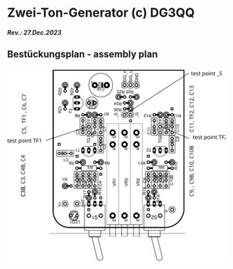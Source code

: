 # Zwei-Ton-Generator (c) DG3QQ

##### Rev.: 27.Dec.2023

## Bestückungsplan - assembly plan 

![PCB assembly plan](img_pcb_assembly_plan.svg)


